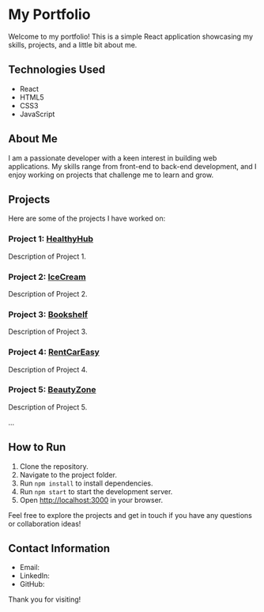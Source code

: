 # My Portfolio

Welcome to my portfolio! This is a simple React application showcasing my skills, projects, and a little bit about me.

## Technologies Used

- React
- HTML5
- CSS3
- JavaScript

## About Me

I am a passionate developer with a keen interest in building web applications. My skills range from front-end to back-end development, and I enjoy working on projects that challenge me to learn and grow.

## Projects

Here are some of the projects I have worked on:

### Project 1: [HealthyHub](https://alextkachenkofullstack.github.io/healthy-hub/)
Description of Project 1.

### Project 2: [IceCream](https://petekostrytsya.github.io/DevHunt/)
Description of Project 2.

### Project 3: [Bookshelf](https://petroshutak.github.io/devHunt-team-project-js/)
Description of Project 3.

### Project 4: [RentCarEasy](https://petroshutak.github.io/devHunt-team-project-js/)
Description of Project 4.

### Project 5: [BeautyZone](https://petroshutak.github.io/beauty-zone/)
Description of Project 5.

...

## How to Run

1. Clone the repository.
2. Navigate to the project folder.
3. Run `npm install` to install dependencies.
4. Run `npm start` to start the development server.
5. Open [http://localhost:3000](http://localhost:3000) in your browser.

Feel free to explore the projects and get in touch if you have any questions or collaboration ideas!

## Contact Information

- Email: 
- LinkedIn: 
- GitHub: 

Thank you for visiting!


